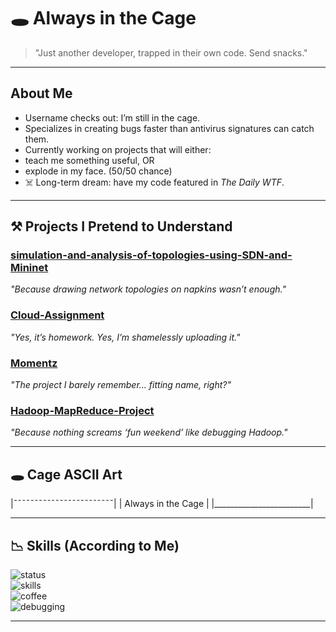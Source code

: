 # 🕳️ Always in the Cage

> "Just another developer, trapped in their own code. Send snacks."

---

## About Me  
-  Username checks out: I’m still in the cage.  
-  Specializes in creating bugs faster than antivirus signatures can catch them.  
-  Currently working on projects that will either:  
- teach me something useful, OR  
- explode in my face. (50/50 chance)  
- ☠️ Long-term dream: have my code featured in *The Daily WTF*.  

---

## ⚒️ Projects I Pretend to Understand  

###  [simulation-and-analysis-of-topologies-using-SDN-and-Mininet](https://github.com/Always-in-the-Cage/simulation-and-analysis-of-topologies-using-SDN-and-Mininet.git)  
*"Because drawing network topologies on napkins wasn’t enough."*

###  [Cloud-Assignment](https://github.com/always-in-the-cage/Cloud-Assignment)  
*"Yes, it’s homework. Yes, I’m shamelessly uploading it."*

### [Momentz](https://github.com/Mahrokh-M/Momentz)  
*"The project I barely remember… fitting name, right?"*

### [Hadoop-MapReduce-Project](https://github.com/Mahrokh-M/Hadoop-MapReduce-Project)  
*"Because nothing screams ‘fun weekend’ like debugging Hadoop."*

---

## 🕳️ Cage ASCII Art  


|¯¯¯¯¯¯¯¯¯¯¯¯¯¯¯¯¯¯¯¯¯¯¯¯|
|   Always in the Cage   |
|________________________|



---

## 📉 Skills (According to Me)

![status](https://img.shields.io/badge/status-barely%20working-critical)  
![skills](https://img.shields.io/badge/skills-googling%20errors-brightgreen)  
![coffee](https://img.shields.io/badge/fuel-99%25%20coffee-lightgrey)  
![debugging](https://img.shields.io/badge/debugging-crying%20quietly-blue)  

---

